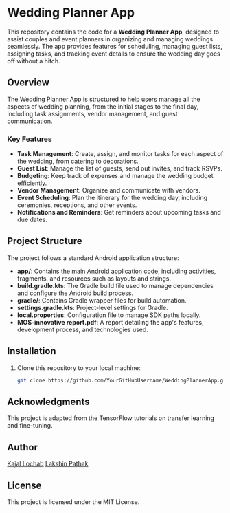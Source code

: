 # Wedding Planner App

This repository contains the code for a **Wedding Planner App**, designed to assist couples and event planners in organizing and managing weddings seamlessly. The app provides features for scheduling, managing guest lists, assigning tasks, and tracking event details to ensure the wedding day goes off without a hitch.

## Overview

The Wedding Planner App is structured to help users manage all the aspects of wedding planning, from the initial stages to the final day, including task assignments, vendor management, and guest communication.

### Key Features
- **Task Management**: Create, assign, and monitor tasks for each aspect of the wedding, from catering to decorations.
- **Guest List**: Manage the list of guests, send out invites, and track RSVPs.
- **Budgeting**: Keep track of expenses and manage the wedding budget efficiently.
- **Vendor Management**: Organize and communicate with vendors.
- **Event Scheduling**: Plan the itinerary for the wedding day, including ceremonies, receptions, and other events.
- **Notifications and Reminders**: Get reminders about upcoming tasks and due dates.

## Project Structure

The project follows a standard Android application structure:

- **app/**: Contains the main Android application code, including activities, fragments, and resources such as layouts and strings.
- **build.gradle.kts**: The Gradle build file used to manage dependencies and configure the Android build process.
- **gradle/**: Contains Gradle wrapper files for build automation.
- **settings.gradle.kts**: Project-level settings for Gradle.
- **local.properties**: Configuration file to manage SDK paths locally.
- **MOS-innovative report.pdf**: A report detailing the app's features, development process, and technologies used.

## Installation

1. Clone this repository to your local machine:
   ```bash
   git clone https://github.com/YourGitHubUsername/WeddingPlannerApp.git

## Acknowledgments

This project is adapted from the TensorFlow tutorials on transfer learning and fine-tuning.

## Author

[Kajal Lochab](https://github.com/kajallochab)
[Lakshin Pathak](https://github.com/LakshinPathak)

## License

This project is licensed under the MIT License.
